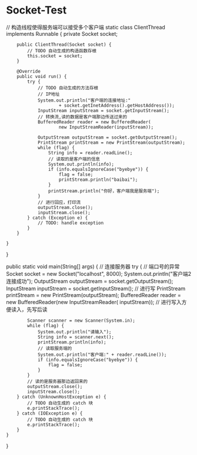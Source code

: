 # Socket-Test
// 构造线程使得服务端可以接受多个客户端
	static class ClientThread implements Runnable {
		private Socket socket;

		public ClientThread(Socket socket) {
			// TODO 自动生成的构造函数存根
			this.socket = socket;
		}

		@Override
		public void run() {
			try {
				// TODO 自动生成的方法存根
				// IP地址
				System.out.println("客户端的连接地址:"
						+ socket.getInetAddress().getHostAddress());
				InputStream inputStream = socket.getInputStream();
				// 转换流,读的数据是客户端那边传送过来的
				BufferedReader reader = new BufferedReader(
						new InputStreamReader(inputStream));

				OutputStream outputStream = socket.getOutputStream();
				PrintStream printStream = new PrintStream(outputStream);
				while (flag) {
					String info = reader.readLine();
					// 读取的是客户端的信息
					System.out.println(info);
					if (info.equalsIgnoreCase("byebye")) {
						flag = false;
						printStream.println("baibai");
					}
					printStream.println("你好，客户端我是服务端");
				}
				// 进行回应，打印流
				outputStream.close();
				inputStream.close();
			} catch (Exception e) {
				// TODO: handle exception
			}
		}

	}

}



public static void main(String[] args) {
		// 连接服务器
		try {
			// 端口号的异常
			Socket socket = new Socket("localhost", 8000);
			System.out.println("客户端2连接成功");
			OutputStream outputStream = socket.getOutputStream();
			InputStream inputStream = socket.getInputStream();
			// 进行写
			PrintStream printStream = new PrintStream(outputStream);
			BufferedReader reader = new BufferedReader(new InputStreamReader(
					inputStream));
			// 进行写入方便读入，先写后读

			Scanner scanner = new Scanner(System.in);
			while (flag) {
				System.out.println("请输入");
				String info = scanner.next();
				printStream.println(info);
				// 读取服务端的
				System.out.println("客户端:" + reader.readLine());
				if (info.equalsIgnoreCase("byebye")) {
					flag = false;
				}
			}
			// 读的是服务器那边返回来的
			outputStream.close();
			inputStream.close();
		} catch (UnknownHostException e) {
			// TODO 自动生成的 catch 块
			e.printStackTrace();
		} catch (IOException e) {
			// TODO 自动生成的 catch 块
			e.printStackTrace();
		}
	}

}

